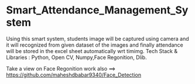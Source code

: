 # Smart_Attendance_Management_System
Using this smart system, students image will be captured using camera and it will recognized from given dataset of the images and finally attendance will be stored in the excel sheet automatically wrt timimg. Tech Stack &amp; Libraries : Python, Open CV, Numpy,Face Regonition, Dlib.  


Take a view on Face Regonition work also ==> https://github.com/maheshdbabar9340/Face_Detection
